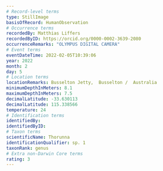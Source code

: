 ```yaml
---
# Record-level terms
type: StillImage
basisOfRecord: HumanObservation
# Occurrence terms
recordedBy: Matthias Liffers
recordedByID: https://orcid.org/0000-0002-3639-2080
occurrenceRemarks: "OLYMPUS DIGITAL CAMERA"
# Event terms
eventDateTime: 2022-02-05T10:39:06
year: 2022
month: 2
day: 5
# Location terms
locationRemarks: Busselton Jetty,  Busselton /  Australia
minimumDepthInMeters: 8.1
maximumDepthInMeters: 7.5
decimalLatitude: -33.630113
decimalLatitude: 115.338566
temperature: 24
# Identification terms
identifiedBy: 
identifiedByID: 
# Taxon terms
scientificName: Thorunna
identificationQualifier: sp. 1
taxonRank: genus
# Extra non-Darwin Core terms
rating: 3
---
```

